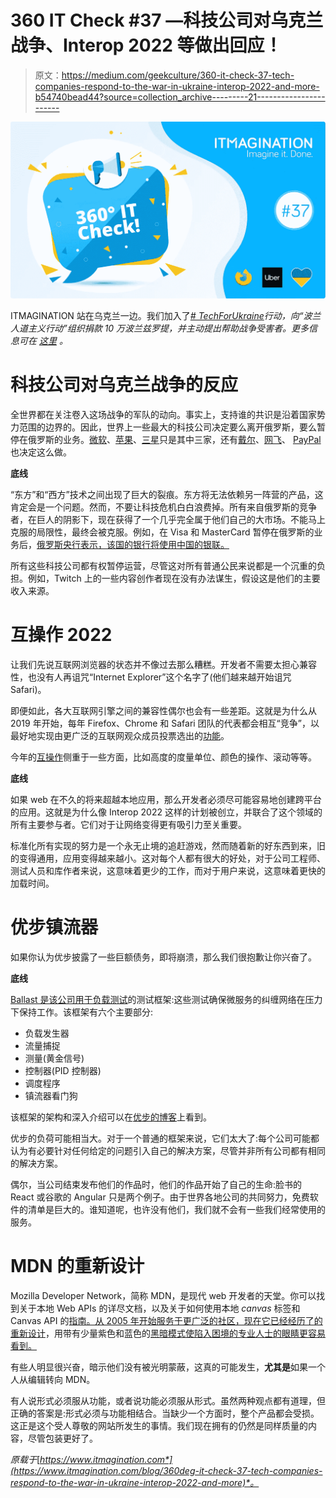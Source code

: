 # 360 IT Check #37 —科技公司对乌克兰战争、Interop 2022 等做出回应！

> 原文：<https://medium.com/geekculture/360-it-check-37-tech-companies-respond-to-the-war-in-ukraine-interop-2022-and-more-b54740bead44?source=collection_archive---------21----------------------->

![](img/a2bf75d1f3ffb918397ad3cd5a41c051.png)

ITMAGINATION 站在乌克兰一边。我们加入了[*# TechForUkraine*](https://www.techtotherescue.org/tech/tech-for-ukraine)*行动，向“波兰人道主义行动”组织捐款 10 万波兰兹罗提，并主动提出帮助战争受害者。更多信息可在* [*这里*](https://www.itmagination.com/blog/360deg-it-check-36-how-you-can-help-ukraine-and-ukrainians-meaningfully) *。*

# 科技公司对乌克兰战争的反应

全世界都在关注卷入这场战争的军队的动向。事实上，支持谁的共识是沿着国家势力范围的边界的。因此，世界上一些最大的科技公司决定要么离开俄罗斯，要么暂停在俄罗斯的业务。[微软](https://blogs.microsoft.com/on-the-issues/2022/03/04/microsoft-suspends-russia-sales-ukraine-conflict/)、[苹果](https://www.theverge.com/2022/3/1/22957000/apple-russia-ukraine-invasion-halt-product-sales-app-store)、[三星](https://www.bbc.com/news/uk-60631835)只是其中三家，还有[戴尔](https://www.wsj.com/livecoverage/russia-ukraine-latest-news-2022-03-01/card/dell-halts-sales-in-russia-fvpuoKHYCV3WKSKjOGLy)、[网飞](https://www.reuters.com/business/media-telecom/netflix-suspends-service-russia-report-2022-03-06/)、 [PayPal](https://www.reuters.com/markets/europe/russian-banks-may-issue-cards-with-chinas-unionpay-visa-mastercard-cut-links-2022-03-06/) 也决定这么做。

**底线**

“东方”和“西方”技术之间出现了巨大的裂痕。东方将无法依赖另一阵营的产品，这肯定会是一个问题。然而，不要让科技危机白白浪费掉。所有来自俄罗斯的竞争者，在巨人的阴影下，现在获得了一个几乎完全属于他们自己的大市场。不能马上克服的局限性，最终会被克服。例如，在 Visa 和 MasterCard 暂停在俄罗斯的业务后，[俄罗斯央行表示，该国的银行将使用中国的银联。](https://www.reuters.com/markets/europe/russian-banks-may-issue-cards-with-chinas-unionpay-visa-mastercard-cut-links-2022-03-06/)

所有这些科技公司都有权暂停运营，尽管这对所有普通公民来说都是一个沉重的负担。例如，Twitch 上的一些内容创作者现在没有办法谋生，假设这是他们的主要收入来源。

# 互操作 2022

让我们先说互联网浏览器的状态并不像过去那么糟糕。开发者不需要太担心兼容性，也没有人再诅咒“Internet Explorer”这个名字了(他们越来越开始诅咒 Safari)。

即便如此，各大互联网引擎之间的兼容性偶尔也会有一些差距。这就是为什么从 2019 年开始，每年 Firefox、Chrome 和 Safari 团队的代表都会相互“竞争”，以最好地实现由更广泛的互联网观众成员投票选出的[功能](https://web.dev/interop-2022/#the-15-areas-of-focus)。

今年的[互操作](https://web.dev/interop-2022/#the-15-areas-of-focus)侧重于一些方面，比如高度的度量单位、颜色的操作、滚动等等。

**底线**

如果 web 在不久的将来超越本地应用，那么开发者必须尽可能容易地创建跨平台的应用。这就是为什么像 Interop 2022 这样的计划被创立，并联合了这个领域的所有主要参与者。它们对于让网络变得更有吸引力至关重要。

标准化所有实现的努力是一个永无止境的追赶游戏，然而随着新的好东西到来，旧的变得通用，应用变得越来越小。这对每个人都有很大的好处，对于公司工程师、测试人员和库作者来说，这意味着更少的工作，而对于用户来说，这意味着更快的加载时间。

# 优步镇流器

如果你认为优步披露了一些巨额债务，即将崩溃，那么我们很抱歉让你兴奋了。

**底线**

[Ballast 是该公司用于负载测试](https://eng.uber.com/introducing-ballast-an-adaptive-load-test-framework/)的测试框架:这些测试确保微服务的纠缠网络在压力下保持工作。该框架有六个主要部分:

*   负载发生器
*   流量捕捉
*   测量(黄金信号)
*   控制器(PID 控制器)
*   调度程序
*   镇流器看门狗

该框架的架构和深入介绍可以在[优步的博客](https://eng.uber.com/introducing-ballast-an-adaptive-load-test-framework/)上看到。

优步的负荷可能相当大。对于一个普通的框架来说，它们太大了:每个公司可能都认为有必要针对任何给定的问题引入自己的解决方案，尽管并非所有公司都有相同的解决方案。

偶尔，当公司结束发布他们的作品时，他们的作品开始了自己的生命:脸书的 React 或谷歌的 Angular 只是两个例子。由于世界各地公司的共同努力，免费软件的清单是巨大的。谁知道呢，也许没有他们，我们就不会有一些我们经常使用的服务。

# MDN 的重新设计

Mozilla Developer Network，简称 MDN，是现代 web 开发者的天堂。你可以找到关于本地 Web APIs 的详尽文档，以及关于如何使用本地 *canvas* 标签和 Canvas API 的[指南。从 2005 年开始服务于更广泛的社区，现在它已经经历了](https://developer.mozilla.org/en-US/docs/Web/API/Canvas_API/Tutorial)[的重新设计](https://hacks.mozilla.org/2022/03/a-new-year-a-new-mdn/)，用带有少量紫色和蓝色的[黑暗模式使陷入困境的专业人士的眼睛更容易看到。](https://hacks.mozilla.org/2022/03/a-new-year-a-new-mdn/)

有些人明显很兴奋，暗示他们没有被光明蒙蔽，这真的可能发生，**尤其是**如果一个人从编辑转向 MDN。‍

有人说形式必须服从功能，或者说功能必须服从形式。虽然两种观点都有道理，但正确的答案是:形式必须与功能相结合。当缺少一个方面时，整个产品都会受损。这正是这个受人尊敬的网站所发生的事情。我们现在拥有的仍然是同样质量的内容，尽管包装更好了。

*原载于*[*https://www.itmagination.com*](https://www.itmagination.com/blog/360deg-it-check-37-tech-companies-respond-to-the-war-in-ukraine-interop-2022-and-more)*。*